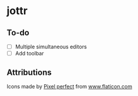 # jottr

## To-do

- [ ] Multiple simultaneous editors
- [ ] Add toolbar

## Attributions

Icons made by <a href="https://www.flaticon.com/authors/pixel-perfect" title="Pixel perfect">Pixel perfect</a> from <a href="https://www.flaticon.com/" title="Flaticon">www.flaticon.com</a>
